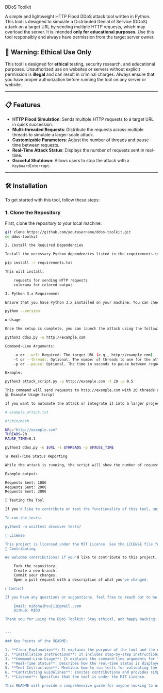 DDoS Toolkit

A simple and lightweight HTTP Flood DDoS attack tool written in Python. This tool is designed to simulate a Distributed Denial of Service (DDoS) attack on a target URL by sending multiple HTTP requests, which may overload the server. It is intended **only for educational purposes**. Use this tool responsibly and always have permission from the target server owner.

## 🚨 **Warning: Ethical Use Only**
This tool is designed for **ethical** testing, security research, and educational purposes. Unauthorized use on websites or servers without explicit permission is **illegal** and can result in criminal charges. Always ensure that you have proper authorization before running the tool on any server or website.

---

## 📋 Features

- **HTTP Flood Simulation**: Sends multiple HTTP requests to a target URL in quick succession.
- **Multi-threaded Requests**: Distribute the requests across multiple threads to simulate a larger-scale attack.
- **Customizable Parameters**: Adjust the number of threads and pause time between requests.
- **Real-Time Attack Status**: Displays the number of requests sent in real-time.
- **Graceful Shutdown**: Allows users to stop the attack with a `KeyboardInterrupt`.

---

## 🛠️ Installation

To get started with this tool, follow these steps:

### 1. Clone the Repository

First, clone the repository to your local machine:

```bash
git clone https://github.com/yourusername/ddos-toolkit.git
cd ddos-toolkit

2. Install the Required Dependencies

Install the necessary Python dependencies listed in the requirements.txt file:

pip install -r requirements.txt

This will install:

    requests for sending HTTP requests
    colorama for colored output

3. Python 3.x Requirement

Ensure that you have Python 3.x installed on your machine. You can check the version with:

python --version

⚙️ Usage

Once the setup is complete, you can launch the attack using the following command:

python3 ddos.py -u http://example.com 

Command-Line Arguments:

    -u or --url: Required. The target URL (e.g., http://example.com).
    -t or --threads: Optional. The number of threads to use for the attack. Default is 10.
    -p or --pause: Optional. The time in seconds to pause between requests. Default is 0.1 seconds.

Example:

python3 attack_script.py -u http://example.com -t 20 -p 0.5

This command will send requests to http://example.com with 20 threads and a 0.5-second pause between each request.
💻 Example Usage Script

If you want to automate the attack or integrate it into a larger project, you can use the following example shell script to run the attack:

# example_attack.txt

#!/bin/bash

URL="http://example.com"
THREADS=20
PAUSE_TIME=0.1

python3 ddos.py -u $URL -t $THREADS -p $PAUSE_TIME

📊 Real-Time Status Reporting

While the attack is running, the script will show the number of requests sent in real-time. The status will be updated every second and displayed on the console.

Example output:

Requests Sent: 1000
Requests Sent: 2000
Requests Sent: 3000

🧪 Testing the Tool

If you'd like to contribute or test the functionality of this tool, unit tests are available for certain functions like the attack process and utility methods. You can find these tests in the tests/ directory.

To run the tests:

python3 -m unittest discover tests/

📄 License

This project is licensed under the MIT License. See the LICENSE file for details.
🤝 Contributing

We welcome contributions! If you'd like to contribute to this project, feel free to open an issue or a pull request. Make sure to follow the guidelines below:

    Fork the repository.
    Create a new branch.
    Commit your changes.
    Open a pull request with a description of what you've changed.

📞 Contact

If you have any questions or suggestions, feel free to reach out to me:

    Email: midohajhouj11@gmail..com
    GitHub: MIDO

Thank you for using the DDoS Toolkit! Stay ethical, and happy hacking! 💻🎉


---

### Key Points of the README:

1. **Clear Explanation**: It explains the purpose of the tool and the ethical usage warnings.
2. **Installation Instructions**: It includes step-by-step instructions to set up the project locally.
3. **Command-Line Usage**: It explains the command-line arguments for launching the attack.
4. **Real-Time Status**: Describes how the real-time status is displayed during the attack.
5. **Test Instructions**: Mentions how to run tests for validating the tool’s functions.
6. **Contributing Guidelines**: Invites contributions and provides simple guidelines.
7. **License**: Specifies that the tool is under the MIT License.

This README will provide a comprehensive guide for anyone looking to use or contribute to the project.

